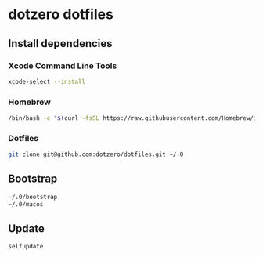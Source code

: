 # dotzero dotfiles

## Install dependencies

### Xcode Command Line Tools

```bash
xcode-select --install
```

### Homebrew

```bash
/bin/bash -c "$(curl -fsSL https://raw.githubusercontent.com/Homebrew/install/master/install.sh)"
```

### Dotfiles

```bash
git clone git@github.com:dotzero/dotfiles.git ~/.0
```

## Bootstrap

```bash
~/.0/bootstrap
~/.0/macos
```

## Update

```bash
selfupdate
```
